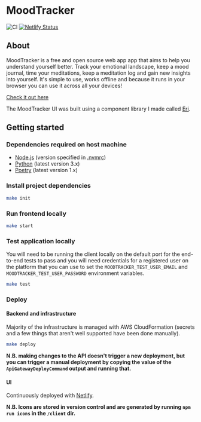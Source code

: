 # MoodTracker

![CI](https://github.com/benji6/moodtracker/workflows/CI/badge.svg)
[![Netlify Status](https://api.netlify.com/api/v1/badges/0d744c93-11e8-4072-85e2-4a168c1ae8ae/deploy-status)](https://app.netlify.com/sites/benji6-moodtracker/deploys)

## About

MoodTracker is a free and open source web app app that aims to help you understand yourself better. Track your emotional landscape, keep a mood journal, time your meditations, keep a meditation log and gain new insights into yourself. It's simple to use, works offline and because it runs in your browser you can use it across all your devices!

[Check it out here](https://moodtracker.link)

The MoodTracker UI was built using a component library I made called [Eri](https://github.com/benji6/eri).

## Getting started

### Dependencies required on host machine

- [Node.js](https://nodejs.org) (version specified in [.nvmrc](/client/.nvmrc))
- [Python](https://www.python.org) (latest version 3.x)
- [Poetry](https://python-poetry.org/docs/) (latest version 1.x)

### Install project dependencies

```sh
make init
```

### Run frontend locally

```sh
make start
```

### Test application locally

You will need to be running the client locally on the default port for the end-to-end tests to pass and you will need credentials for a registered user on the platform that you can use to set the `MOODTRACKER_TEST_USER_EMAIL` and `MOODTRACKER_TEST_USER_PASSWORD` environment variables.

```sh
make test
```

### Deploy

#### Backend and infrastructure

Majority of the infrastructure is managed with AWS CloudFormation (secrets and a few things that aren't well supported have been done manually).

```sh
make deploy
```

**N.B. making changes to the API doesn't trigger a new deployment, but you can trigger a manual deployment by copying the value of the `ApiGatewayDeployCommand` output and running that.**

#### UI

Continuously deployed with [Netlify](http://netlify.com).

**N.B. Icons are stored in version control and are generated by running `npm run icons` in the `/client` dir.**
